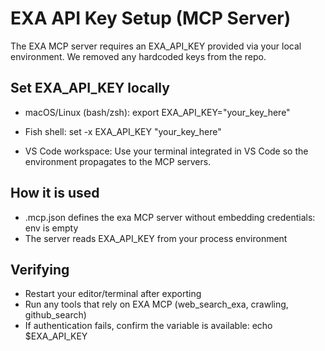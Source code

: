 # EXA API Key Setup (MCP Server)

The EXA MCP server requires an EXA_API_KEY provided via your local environment. We removed any hardcoded keys from the repo.

## Set EXA_API_KEY locally

- macOS/Linux (bash/zsh):
  export EXA_API_KEY="your_key_here"

- Fish shell:
  set -x EXA_API_KEY "your_key_here"

- VS Code workspace:
  Use your terminal integrated in VS Code so the environment propagates to the MCP servers.

## How it is used

- .mcp.json defines the exa MCP server without embedding credentials: env is empty
- The server reads EXA_API_KEY from your process environment

## Verifying

- Restart your editor/terminal after exporting
- Run any tools that rely on EXA MCP (web_search_exa, crawling, github_search)
- If authentication fails, confirm the variable is available: echo $EXA_API_KEY

